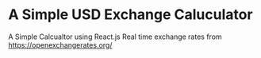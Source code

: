 # A Simple USD Exchange Caluculator

A Simple Calcualtor using React.js
Real time exchange rates from https://openexchangerates.org/